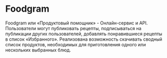 # Foodgram

Foodgram или «Продуктовый помощник» - Онлайн-сервис и API.
Пользователи могут публиковать рецепты, подписываться на публикации других пользователей, добавлять понравившиеся рецепты в список «Избранного».
Реализована возможность скачивать сводный список продуктов, необходимых для приготовления одного или нескольких выбранных блюд.

